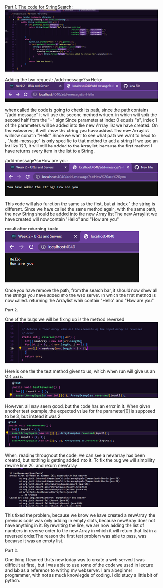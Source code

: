 Part 1.
The code for StringSearch:
![Image](Img10.png)

Adding the two request:
/add-message?s=Hello:
![Image](Img11.png)

when called the code is going to check its path, since the path contains "/add-message" it will use the second method written.
in which will split the second half from the "=" sign
Since parameter at index 0 equals "s", index 1 of the parameters will be added into the new Arrray list we have created.
On the webserver, it will show the string you have added.
The new Arraylist willnow conatin "Hello"
Since we want to see what path we want to head to , "/add-message" is only specific to that method to add a string 
If we use an Int like 123, it will still be added to the Arraylist, because the first method I have returns every item in the list to a String.

/add-message?s=How are you:
![Image](Img12.png)

This code will also function the same as the first, but at index 1 the string is different.
Since we have called the same method again, with the same path, the new String should be added into the new Array list
The new Arraylist we have created will now contain "Hello" and "How are you"


result after returning back:
![Image](Img13.png)

Once you have remove the path, from the search bar, it should now show all the strings you have added into the web server. In which the first method is now called.
returning the Arraylist whih contain "Hello" and "How are you"



Part 2.

One of the bugs we will be fixing up is the method reversed ![Image](Img1.png)


Here is one the the test method given to us, which when run will give us an OK pass. ![Image](Img2.png)

However, all may seem good, but the code has an error in it. When given another test example, the expected value for the parameter[0] is supposed to be 3, but instead it was 2 ![Image](Img3.png)

When, reading throughout the code, we can see a newarray has been created, but nothing is getting added into it. To fix the bug we will simplility rewrite line 20. and return newArray ![Image](Img4.png)

This fixed the problem, because we know we have created a newArray, the previous code was only adding in empty slots, because newArray does not have anything in it. By rewriting the line, we are now adding the list of numbers in reverse order to the new Array in which it will return that 
list in a reversed order.The reason the first test problem was able to pass, was because it was an empty list.


Part 3.

One thing I leanred thats new today was to create a web server.It was difficult at first
, but I was able to use some of the code we used in lecture and lab as a reference to
writing my webserver.
I am a beginner programmer, with not as much knowlegde of coding. I did study a little bit of python.
